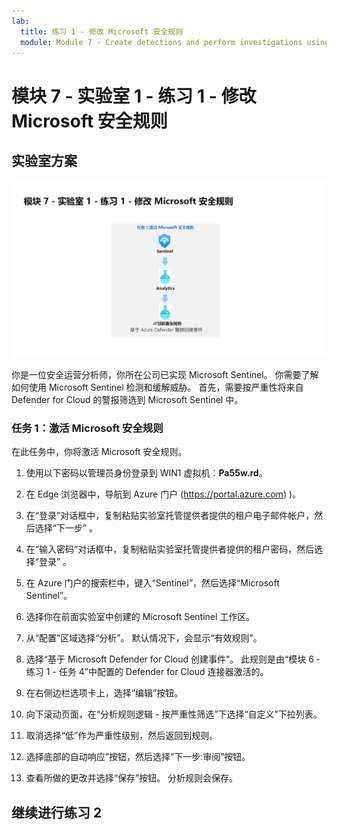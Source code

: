```yaml
---
lab:
  title: 练习 1 - 修改 Microsoft 安全规则
  module: Module 7 - Create detections and perform investigations using Microsoft Sentinel
---
```


# <a name="module-7---lab-1---exercise-1---modify-a-microsoft-security-rule"></a>模块 7 - 实验室 1 - 练习 1 - 修改 Microsoft 安全规则

## <a name="lab-scenario"></a>实验室方案

![实验室概述。](../Media/SC-200-Lab_Diagrams_Mod7_L1_Ex1.png)

你是一位安全运营分析师，你所在公司已实现 Microsoft Sentinel。 你需要了解如何使用 Microsoft Sentinel 检测和缓解威胁。 首先，需要按严重性将来自 Defender for Cloud 的警报筛选到 Microsoft Sentinel 中。 


### <a name="task-1-activate-a-microsoft-security-rule"></a>任务 1：激活 Microsoft 安全规则

在此任务中，你将激活 Microsoft 安全规则。

1. 使用以下密码以管理员身份登录到 WIN1 虚拟机：**Pa55w.rd**。  

1. 在 Edge 浏览器中，导航到 Azure 门户 (https://portal.azure.com) )。

1. 在“登录”对话框中，复制粘贴实验室托管提供者提供的租户电子邮件帐户，然后选择“下一步”  。

1. 在“输入密码”对话框中，复制粘贴实验室托管提供者提供的租户密码，然后选择“登录”  。

1. 在 Azure 门户的搜索栏中，键入“Sentinel”，然后选择“Microsoft Sentinel”。

1. 选择你在前面实验室中创建的 Microsoft Sentinel 工作区。

1. 从“配置”区域选择“分析”。 默认情况下，会显示“有效规则”。

1. 选择“基于 Microsoft Defender for Cloud 创建事件”。 此规则是由“模块 6 - 练习 1 - 任务 4”中配置的 Defender for Cloud 连接器激活的。

1. 在右侧边栏选项卡上，选择“编辑”按钮。

1. 向下滚动页面，在“分析规则逻辑 - 按严重性筛选”下选择“自定义”下拉列表。

1. 取消选择“低”作为严重性级别，然后返回到规则。

1. 选择底部的自动响应”按钮，然后选择“下一步:审阅”按钮。

1. 查看所做的更改并选择“保存”按钮。 分析规则会保存。

## <a name="proceed-to-exercise-2"></a>继续进行练习 2
